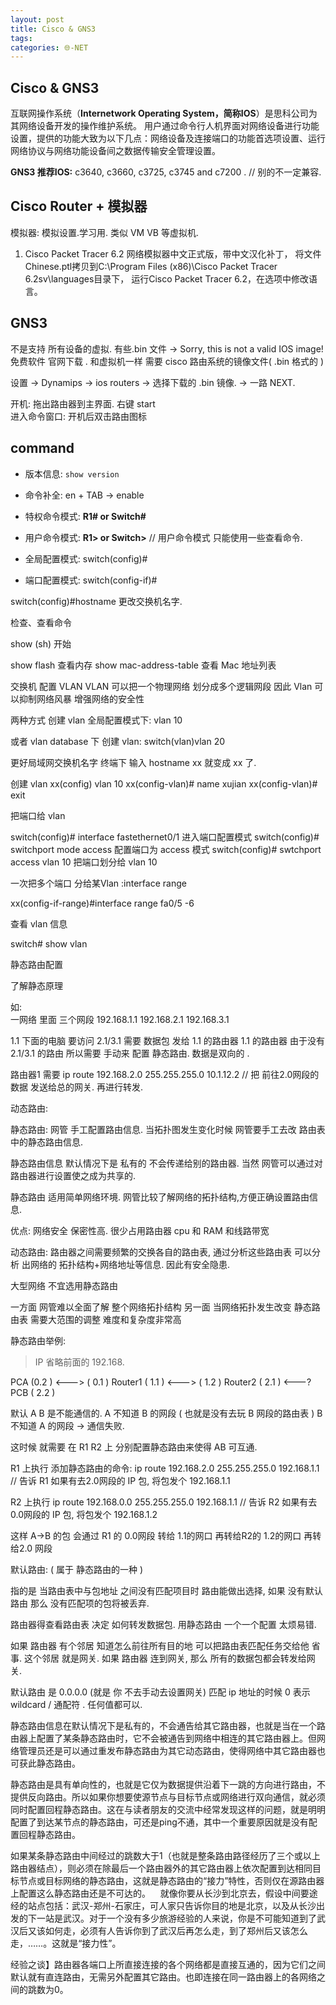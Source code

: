 ```yaml
---
layout: post
title: Cisco & GNS3
tags: 
categories: 🌐-NET
---
```


## Cisco & GNS3 


互联网操作系统（**Internetwork Operating System，简称IOS**）是思科公司为其网络设备开发的操作维护系统。
用户通过命令行人机界面对网络设备进行功能设置，提供的功能大致为以下几点：网络设备及连接端口的功能首选项设置、运行网络协议与网络功能设备间之数据传输安全管理设置。


**GNS3 推荐IOS:**   c3640, c3660, c3725, c3745 and c7200 .            // 别的不一定兼容.  

## Cisco Router + 模拟器

模拟器:  模拟设置.学习用. 类似 VM VB 等虚拟机.

1. Cisco Packet Tracer 6.2 网络模拟器中文正式版，带中文汉化补丁，
	将文件Chinese.ptl拷贝到C:\Program Files (x86)\Cisco Packet Tracer 6.2sv\languages目录下，
	运行Cisco Packet Tracer 6.2，在选项中修改语言。


## GNS3  
不是支持 所有设备的虚拟.  有些.bin 文件  →  Sorry, this is not a valid IOS image!
免费软件 官网下载 .  和虚拟机一样 需要 cisco 路由系统的镜像文件( .bin 格式的 )

设置 → Dynamips → ios routers →  选择下载的 .bin 镜像. → 一路 NEXT. 

开机: 拖出路由器到主界面.  右键 start  
进入命令窗口: 开机后双击路由图标


## command

- 版本信息:  `show version`  
- 命令补全: en + TAB → enable

- 特权命令模式: **R1# or Switch\#**

- 用户命令模式: **R1\> or Switch\>**
	// 用户命令模式 只能使用一些查看命令.

- 全局配置模式:  switch(config)\#
- 端口配置模式:  switch(config-if)# 




switch(config)#hostname 
更改交换机名字.



检查、查看命令

show (sh) 开始


show flash 查看内存
show mac-address-table  查看 Mac 地址列表






交换机 配置 VLAN 
VLAN 可以把一个物理网络 划分成多个逻辑网段
因此 Vlan 可以抑制网络风暴 增强网络的安全性


两种方式 创建 vlan
全局配置模式下: vlan 10

或者 vlan database 下 创建 vlan:
switch(vlan)vlan 20


更好局域网交换机名字
终端下 输入 hostname xx  就变成 xx 了.

创建 vlan
xx(config) vlan 10
xx(config-vlan)# name xujian
xx(config-vlan)# exit


把端口给 vlan

switch(config)# interface fastethernet0/1  进入端口配置模式
switch(config)# switchport mode access 配置端口为 access 模式
switch(config)# swtchport access vlan 10 把端口划分给 vlan 10

一次把多个端口 分给某Vlan :interface range

xx(config-if-range)#interface range fa0/5 -6


查看 vlan 信息 

switch# show vlan




静态路由配置

了解静态原理



如:  
一网络  里面 三个网段
192.168.1.1
192.168.2.1
192.168.3.1

1.1 下面的电脑 要访问  2.1/3.1 
需要 数据包 发给 1.1 的路由器 
1.1 的路由器  由于没有 2.1/3.1 的路由
所以需要 手动来 配置  静态路由.
数据是双向的  .

路由器1 需要
ip route 192.168.2.0 255.255.255.0 10.1.12.2 
// 把 前往2.0网段的数据 发送给总的网关. 再进行转发.



动态路由:





静态路由:
网管 手工配置路由信息.
当拓扑图发生变化时候  网管要手工去改 路由表中的静态路由信息.

静态路由信息 默认情况下是 私有的 不会传递给别的路由器.
当然 网管可以通过对路由器进行设置使之成为共享的.


静态路由 适用简单网络环境. 网管比较了解网络的拓扑结构,方便正确设置路由信息.




 优点: 网络安全 保密性高. 很少占用路由器 cpu 和 RAM 和线路带宽










动态路由: 
路由器之间需要频繁的交换各自的路由表,
通过分析这些路由表 可以分析 出网络的 拓扑结构+网络地址等信息. 因此有安全隐患.	





大型网络  不宜选用静态路由 

一方面 网管难以全面了解 整个网络拓扑结构
另一面 当网络拓扑发生改变 静态路由表 需要大范围的调整 难度和复杂度非常高




静态路由举例:
> IP 省略前面的 192.168.

PCA (0.2 ) \<---\> ( 0.1 ) Router1 ( 1.1 )  \<---\> ( 1.2 ) Router2 ( 2.1 ) \<---? PCB ( 2.2 )


默认 A B 是不能通信的.
A 不知道 B 的网段 ( 也就是没有去玩 B 网段的路由表 ) 
B 不知道 A 的网段
→ 通信失败.

这时候 就需要 在
R1 R2 上 分别配置静态路由来使得 AB 可互通.

R1 上执行 添加静态路由的命令:
ip route 192.168.2.0 255.255.255.0 192.168.1.1 
// 告诉 R1 如果有去2.0网段的 IP 包, 将包发个 192.168.1.1

R2 上执行 
ip route 192.168.0.0 255.255.255.0 192.168.1.1
// 告诉 R2 如果有去0.0网段的 IP 包, 将包发个 192.168.1.2


这样 A→B 的包  会通过 R1 的 0.0网段 转给 1.1的网口 再转给R2的 1.2的网口 再转给2.0 网段



默认路由: ( 属于 静态路由的一种 )

指的是 当路由表中与包地址 之间没有匹配项目时 路由能做出选择,
如果 没有默认路由 那么 没有匹配项的包将被丢弃.




路由器得查看路由表 决定 如何转发数据包.
用静态路由 一个一个配置 太烦易错.






如果 路由器 有个邻居 知道怎么前往所有目的地 可以把路由表匹配任务交给他 省事.
这个邻居 就是网关. 
如果 路由器 连到网关, 那么 所有的数据包都会转发给网关.


默认路由 是 0.0.0.0 (就是 你 不去手动去设置网关)
匹配 ip 地址的时候 0 表示 wildcard / 通配符 . 任何值都可以.











静态路由信息在默认情况下是私有的，不会通告给其它路由器，也就是当在一个路由器上配置了某条静态路由时，它不会被通告到网络中相连的其它路由器上。但网络管理员还是可以通过重发布静态路由为其它动态路由，使得网络中其它路由器也可获此静态路由。


静态路由是具有单向性的，也就是它仅为数据提供沿着下一跳的方向进行路由，不提供反向路由。所以如果你想要使源节点与目标节点或网络进行双向通信，就必须同时配置回程静态路由。这在与读者朋友的交流中经常发现这样的问题，就是明明配置了到达某节点的静态路由，可还是ping不通，其中一个重要原因就是没有配置回程静态路由。


如果某条静态路由中间经过的跳数大于1（也就是整条路由路径经历了三个或以上路由器结点），则必须在除最后一个路由器外的其它路由器上依次配置到达相同目标节点或目标网络的静态路由，这就是静态路由的“接力”特性，否则仅在源路由器上配置这么静态路由还是不可达的。
   就像你要从长沙到北京去，假设中间要途经的站点包括：武汉-郑州-石家庄，可人家只告诉你目的地是北京，以及从长沙出发的下一站是武汉。对于一个没有多少旅游经验的人来说，你是不可能知道到了武汉后又该如何走，必须有人告诉你到了武汉后再怎么走，到了郑州后又该怎么走，……。这就是“接力性”。


经验之谈】路由器各端口上所直接连接的各个网络都是直接互通的，因为它们之间默认就有直连路由，无需另外配置其它路由。也即连接在同一路由器上的各网络之间的跳数为0。














































































































































































































